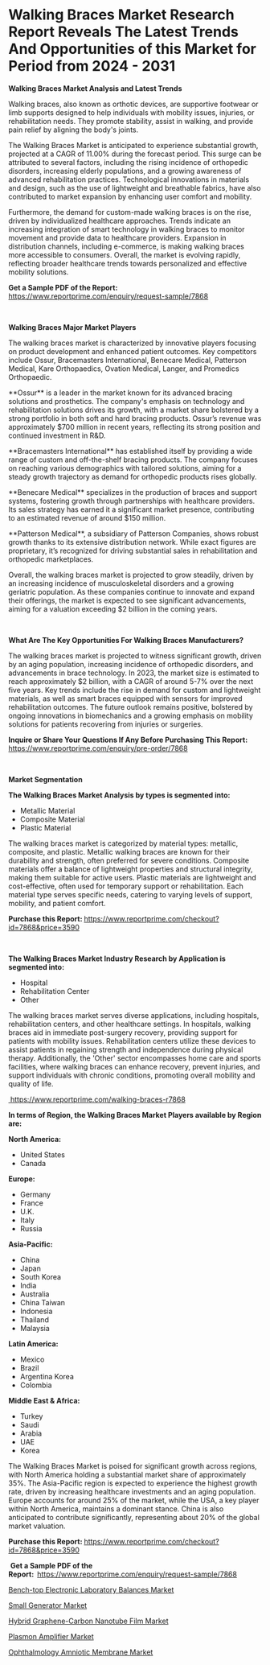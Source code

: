 <p><h1>Walking Braces Market Research Report Reveals The Latest Trends And Opportunities of this Market for Period from 2024 - 2031</h1></p><p><strong>Walking Braces Market Analysis and Latest Trends</strong></p>
<p><p>Walking braces, also known as orthotic devices, are supportive footwear or limb supports designed to help individuals with mobility issues, injuries, or rehabilitation needs. They promote stability, assist in walking, and provide pain relief by aligning the body's joints.</p><p>The Walking Braces Market is anticipated to experience substantial growth, projected at a CAGR of 11.00% during the forecast period. This surge can be attributed to several factors, including the rising incidence of orthopedic disorders, increasing elderly populations, and a growing awareness of advanced rehabilitation practices. Technological innovations in materials and design, such as the use of lightweight and breathable fabrics, have also contributed to market expansion by enhancing user comfort and mobility.</p><p>Furthermore, the demand for custom-made walking braces is on the rise, driven by individualized healthcare approaches. Trends indicate an increasing integration of smart technology in walking braces to monitor movement and provide data to healthcare providers. Expansion in distribution channels, including e-commerce, is making walking braces more accessible to consumers. Overall, the market is evolving rapidly, reflecting broader healthcare trends towards personalized and effective mobility solutions.</p></p>
<p><strong>Get a Sample PDF of the Report:&nbsp;</strong> <a href="https://www.reportprime.com/enquiry/request-sample/7868">https://www.reportprime.com/enquiry/request-sample/7868</a></p>
<p>&nbsp;</p>
<p><strong>Walking Braces Major Market Players</strong></p>
<p><p>The walking braces market is characterized by innovative players focusing on product development and enhanced patient outcomes. Key competitors include Ossur, Bracemasters International, Benecare Medical, Patterson Medical, Kare Orthopaedics, Ovation Medical, Langer, and Promedics Orthopaedic. </p><p>**Ossur** is a leader in the market known for its advanced bracing solutions and prosthetics. The company's emphasis on technology and rehabilitation solutions drives its growth, with a market share bolstered by a strong portfolio in both soft and hard bracing products. Ossur’s revenue was approximately $700 million in recent years, reflecting its strong position and continued investment in R&D.</p><p>**Bracemasters International** has established itself by providing a wide range of custom and off-the-shelf bracing products. The company focuses on reaching various demographics with tailored solutions, aiming for a steady growth trajectory as demand for orthopedic products rises globally.</p><p>**Benecare Medical** specializes in the production of braces and support systems, fostering growth through partnerships with healthcare providers. Its sales strategy has earned it a significant market presence, contributing to an estimated revenue of around $150 million.</p><p>**Patterson Medical**, a subsidiary of Patterson Companies, shows robust growth thanks to its extensive distribution network. While exact figures are proprietary, it’s recognized for driving substantial sales in rehabilitation and orthopedic marketplaces.</p><p>Overall, the walking braces market is projected to grow steadily, driven by an increasing incidence of musculoskeletal disorders and a growing geriatric population. As these companies continue to innovate and expand their offerings, the market is expected to see significant advancements, aiming for a valuation exceeding $2 billion in the coming years.</p></p>
<p>&nbsp;</p>
<p><strong>What Are The Key Opportunities For Walking Braces Manufacturers?</strong></p>
<p><p>The walking braces market is projected to witness significant growth, driven by an aging population, increasing incidence of orthopedic disorders, and advancements in brace technology. In 2023, the market size is estimated to reach approximately $2 billion, with a CAGR of around 5-7% over the next five years. Key trends include the rise in demand for custom and lightweight materials, as well as smart braces equipped with sensors for improved rehabilitation outcomes. The future outlook remains positive, bolstered by ongoing innovations in biomechanics and a growing emphasis on mobility solutions for patients recovering from injuries or surgeries.</p></p>
<p><strong>Inquire or Share Your Questions If Any Before Purchasing This Report:</strong> <a href="https://www.reportprime.com/enquiry/pre-order/7868">https://www.reportprime.com/enquiry/pre-order/7868</a></p>
<p>&nbsp;</p>
<p><strong>Market Segmentation</strong></p>
<p><strong>The Walking Braces Market Analysis by types is segmented into:</strong></p>
<p><ul><li>Metallic Material</li><li>Composite Material</li><li>Plastic Material</li></ul></p>
<p><p>The walking braces market is categorized by material types: metallic, composite, and plastic. Metallic walking braces are known for their durability and strength, often preferred for severe conditions. Composite materials offer a balance of lightweight properties and structural integrity, making them suitable for active users. Plastic materials are lightweight and cost-effective, often used for temporary support or rehabilitation. Each material type serves specific needs, catering to varying levels of support, mobility, and patient comfort.</p></p>
<p><strong>Purchase this Report:&nbsp;</strong><a href="https://www.reportprime.com/checkout?id=7868&price=3590">https://www.reportprime.com/checkout?id=7868&price=3590</a></p>
<p>&nbsp;</p>
<p><strong>The Walking Braces Market Industry Research by Application is segmented into:</strong></p>
<p><ul><li>Hospital</li><li>Rehabilitation Center</li><li>Other</li></ul></p>
<p><p>The walking braces market serves diverse applications, including hospitals, rehabilitation centers, and other healthcare settings. In hospitals, walking braces aid in immediate post-surgery recovery, providing support for patients with mobility issues. Rehabilitation centers utilize these devices to assist patients in regaining strength and independence during physical therapy. Additionally, the 'Other' sector encompasses home care and sports facilities, where walking braces can enhance recovery, prevent injuries, and support individuals with chronic conditions, promoting overall mobility and quality of life.</p></p>
<p><a href="https://www.reportprime.com/walking-braces-r7868">&nbsp;https://www.reportprime.com/walking-braces-r7868</a></p>
<p><strong>In terms of Region, the Walking Braces Market Players available by Region are:</strong></p>
<p>
    <p> <strong> North America: </strong>
        <ul>
            <li>United States</li>
            <li>Canada</li>
        </ul>
        </p> 
    <p> <strong> Europe: </strong>
        <ul>
            <li>Germany</li>
            <li>France</li>
            <li>U.K.</li>
            <li>Italy</li>
            <li>Russia</li>
        </ul>
        </p> 
    <p> <strong> Asia-Pacific: </strong>
        <ul>
            <li>China</li>
            <li>Japan</li>
            <li>South Korea</li>
            <li>India</li>
            <li>Australia</li>
            <li>China Taiwan</li>
            <li>Indonesia</li>
            <li>Thailand</li>
            <li>Malaysia</li>
        </ul>
        </p> 
    <p> <strong> Latin America: </strong>
        <ul>
            <li>Mexico</li>
            <li>Brazil</li>
            <li>Argentina Korea</li>
            <li>Colombia</li>
        </ul>
        </p> 
    <p> <strong> Middle East & Africa: </strong>
        <ul>
            <li>Turkey</li>
            <li>Saudi</li>
            <li>Arabia</li>
            <li>UAE</li>
            <li>Korea</li>
        </ul>
    </p>
    </p>
<p><p>The Walking Braces Market is poised for significant growth across regions, with North America holding a substantial market share of approximately 35%. The Asia-Pacific region is expected to experience the highest growth rate, driven by increasing healthcare investments and an aging population. Europe accounts for around 25% of the market, while the USA, a key player within North America, maintains a dominant stance. China is also anticipated to contribute significantly, representing about 20% of the global market valuation.</p></p>
<p><strong>Purchase this Report: </strong><a href="https://www.reportprime.com/checkout?id=7868&price=3590">https://www.reportprime.com/checkout?id=7868&price=3590</a></p>
<p>&nbsp;<strong>Get a Sample PDF of the Report:&nbsp;&nbsp;</strong><a href="https://www.reportprime.com/enquiry/request-sample/7868">https://www.reportprime.com/enquiry/request-sample/7868</a></p>
<p><strong></strong></p>
<p><p><a href="https://issuu.com/reportprime-2/docs/bench-top-electronic-laboratory-bal_070df2fa7e7f7f">Bench-top Electronic Laboratory Balances Market</a></p><p><a href="https://www.linkedin.com/pulse/global-market-pulse-trends-growth-analysis-small-generator-forecasted-2jh1f?trackingId=8OsWPk%2BkTLuzWBj8PsxENg%3D%3D">Small Generator Market</a></p><p><a href="https://medium.com/@bosdendes/hybrid-graphene-carbon-nanotube-film-market-outlook-complete-industry-analysis-2024-to-2031-452eb5f06e2d">Hybrid Graphene-Carbon Nanotube Film Market</a></p><p><a href="https://medium.com/@chloeconn57/what-is-driving-the-global-plasmon-amplifier-market-955a8bdc964c">Plasmon Amplifier Market</a></p><p><a href="https://github.com/gulaimolin/Market-Research-Report-List-6/blob/main/ophthalmology-amniotic-membrane-market.md">Ophthalmology Amniotic Membrane Market</a></p></p>